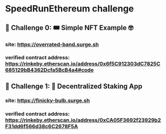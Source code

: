 # SpeedRunEthereum challenge

## 🚩 Challenge 0: 🎟 Simple NFT Example 🤓


### site: https://overrated-band.surge.sh   
### verified contract address: https://rinkeby.etherscan.io/address/0x6f5C912303dC7825C685129bB4362Dcfa5BcB4a4#code


## 🚩 Challenge 1: 🥩 Decentralized Staking App


### site: https://finicky-bulb.surge.sh   
### verified contract address: https://rinkeby.etherscan.io/address/0xCA05F3692f23929b2F31dd6f566d38c6C2678F5A


